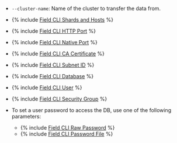 * `--cluster-name`: Name of the cluster to transfer the data from.
* {% include [Field CLI Shards and Hosts](../../fields/clickhouse/cli/host.md) %}
* {% include [Field CLI HTTP Port](../../fields/clickhouse/cli/http-port.md) %}
* {% include [Field CLI Native Port](../../fields/clickhouse/cli/native-port.md) %}
* {% include [Field CLI CA Certificate](../../fields/common/cli/ca-certificate.md) %}
* {% include [Field CLI Subnet ID](../../fields/common/cli/subnet-id.md) %}
* {% include [Field CLI Database](../../fields/common/cli/database.md) %}
* {% include [Field CLI User](../../fields/common/cli/username.md) %}
* {% include [Field CLI Security Group](../../fields/common/cli/security-group.md) %}

* To set a user password to access the DB, use one of the following parameters:

    * {% include [Field CLI Raw Password](../../fields/common/cli/raw-password.md) %}
    * {% include [Field CLI Password File](../../fields/common/cli/password-file.md) %}
